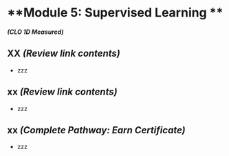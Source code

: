 # **Module 5: Supervised Learning  **
***(CLO 1D Measured)***

## XX *(Review link contents)*
* zzz


## xx *(Review link contents)*
* zzz

## xx *(Complete Pathway: Earn Certificate)*
 * zzz
   



